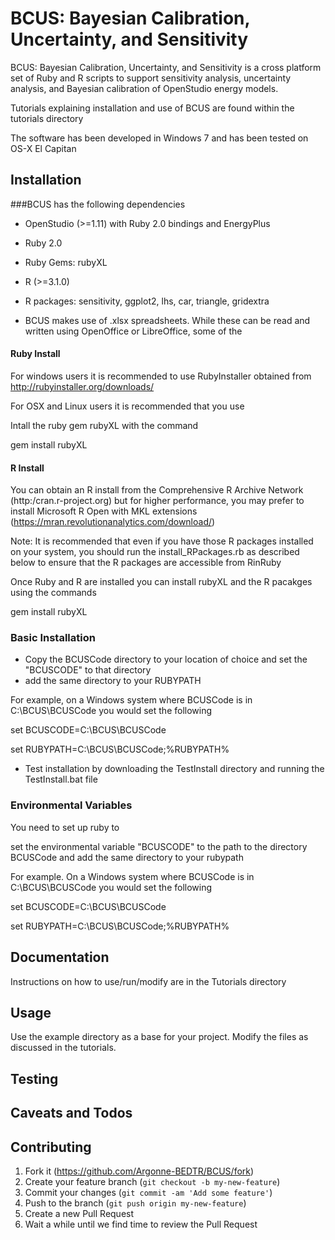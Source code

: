# BCUS: Bayesian Calibration, Uncertainty, and Sensitivity
BCUS: Bayesian Calibration, Uncertainty, and Sensitivity is a cross platform set of Ruby and R scripts to support sensitivity analysis, uncertainty analysis, and Bayesian calibration of OpenStudio energy models.

Tutorials explaining installation and use of BCUS are found within the tutorials directory

The software has been developed in Windows 7 and has been tested on OS-X El Capitan

## Installation

###BCUS has the following dependencies

* OpenStudio (>=1.11) with Ruby 2.0 bindings and EnergyPlus
* Ruby 2.0
* Ruby Gems: rubyXL
* R (>=3.1.0)
* R packages: sensitivity, ggplot2, lhs, car, triangle, gridextra 

* BCUS makes use of .xlsx spreadsheets.  While these can be read and written using OpenOffice or LibreOffice, some of the 


#### Ruby Install
For windows users it is recommended to use RubyInstaller obtained from 
http://rubyinstaller.org/downloads/

For OSX and Linux users it is recommended that you use 

Intall the ruby gem rubyXL with the command

gem install rubyXL


#### R Install
You can obtain an R install from the Comprehensive R Archive Network (http:/cran.r-project.org) but for higher performance, you may prefer to install Microsoft R Open with MKL extensions (https://mran.revolutionanalytics.com/download/)



Note: It is recommended that even if you have those R packages installed on your system, you should run the install_RPackages.rb as described below to ensure that the R packages are accessible from RinRuby

Once Ruby and R are installed you can install rubyXL and the R pacakges using the commands

gem install rubyXL



### Basic Installation
* Copy the BCUSCode directory to your location of choice and set the "BCUSCODE" to that directory
* add the same directory to your RUBYPATH

For example, on a Windows system where BCUSCode is in C:\BCUS\BCUSCode you would set the following

set BCUSCODE=C:\BCUS\BCUSCode

set RUBYPATH=C:\BCUS\BCUSCode;%RUBYPATH%





* Test installation by downloading the TestInstall directory and running the TestInstall.bat file

### Environmental Variables
You need to set up ruby to 

set the environmental variable "BCUSCODE" to the path to the directory BCUSCode and add the same directory to your rubypath

For example.  On a Windows system where BCUSCode is in C:\BCUS\BCUSCode you would set the following

set BCUSCODE=C:\BCUS\BCUSCode

set RUBYPATH=C:\BCUS\BCUSCode;%RUBYPATH%

## Documentation

Instructions on how to use/run/modify are in the Tutorials directory

## Usage

Use the example directory as a base for your project.  Modify the files as discussed in the tutorials.


## Testing

## Caveats and Todos

## Contributing
1. Fork it (https://github.com/Argonne-BEDTR/BCUS/fork)
2. Create your feature branch (`git checkout -b my-new-feature`)
3. Commit your changes (`git commit -am 'Add some feature'`)
4. Push to the branch (`git push origin my-new-feature`)
5. Create a new Pull Request
6. Wait a while until we find time to review the Pull Request






